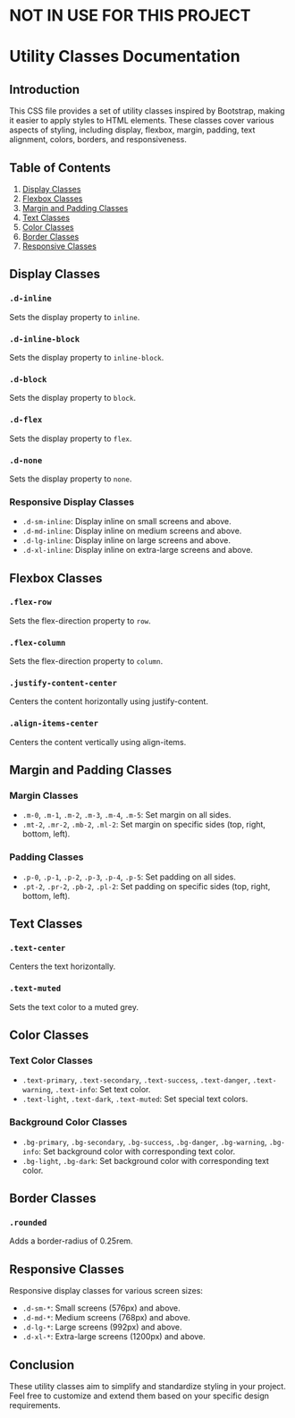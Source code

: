 # NOT IN USE FOR THIS PROJECT

# Utility Classes Documentation

## Introduction

This CSS file provides a set of utility classes inspired by Bootstrap, making it easier to apply styles to HTML elements. These classes cover various aspects of styling, including display, flexbox, margin, padding, text alignment, colors, borders, and responsiveness.

## Table of Contents

1. [Display Classes](#display-classes)
2. [Flexbox Classes](#flexbox-classes)
3. [Margin and Padding Classes](#margin-and-padding-classes)
4. [Text Classes](#text-classes)
5. [Color Classes](#color-classes)
6. [Border Classes](#border-classes)
7. [Responsive Classes](#responsive-classes)

## Display Classes

### `.d-inline`

Sets the display property to `inline`.

### `.d-inline-block`

Sets the display property to `inline-block`.

### `.d-block`

Sets the display property to `block`.

### `.d-flex`

Sets the display property to `flex`.

### `.d-none`

Sets the display property to `none`.

### Responsive Display Classes

- `.d-sm-inline`: Display inline on small screens and above.
- `.d-md-inline`: Display inline on medium screens and above.
- `.d-lg-inline`: Display inline on large screens and above.
- `.d-xl-inline`: Display inline on extra-large screens and above.

## Flexbox Classes

### `.flex-row`

Sets the flex-direction property to `row`.

### `.flex-column`

Sets the flex-direction property to `column`.

### `.justify-content-center`

Centers the content horizontally using justify-content.

### `.align-items-center`

Centers the content vertically using align-items.

## Margin and Padding Classes

### Margin Classes

- `.m-0`, `.m-1`, `.m-2`, `.m-3`, `.m-4`, `.m-5`: Set margin on all sides.
- `.mt-2`, `.mr-2`, `.mb-2`, `.ml-2`: Set margin on specific sides (top, right, bottom, left).

### Padding Classes

- `.p-0`, `.p-1`, `.p-2`, `.p-3`, `.p-4`, `.p-5`: Set padding on all sides.
- `.pt-2`, `.pr-2`, `.pb-2`, `.pl-2`: Set padding on specific sides (top, right, bottom, left).

## Text Classes

### `.text-center`

Centers the text horizontally.

### `.text-muted`

Sets the text color to a muted grey.

## Color Classes

### Text Color Classes

- `.text-primary`, `.text-secondary`, `.text-success`, `.text-danger`, `.text-warning`, `.text-info`: Set text color.
- `.text-light`, `.text-dark`, `.text-muted`: Set special text colors.

### Background Color Classes

- `.bg-primary`, `.bg-secondary`, `.bg-success`, `.bg-danger`, `.bg-warning`, `.bg-info`: Set background color with corresponding text color.
- `.bg-light`, `.bg-dark`: Set background color with corresponding text color.

## Border Classes

### `.rounded`

Adds a border-radius of 0.25rem.

## Responsive Classes

Responsive display classes for various screen sizes:

- `.d-sm-*`: Small screens (576px) and above.
- `.d-md-*`: Medium screens (768px) and above.
- `.d-lg-*`: Large screens (992px) and above.
- `.d-xl-*`: Extra-large screens (1200px) and above.

## Conclusion

These utility classes aim to simplify and standardize styling in your project. Feel free to customize and extend them based on your specific design requirements.
